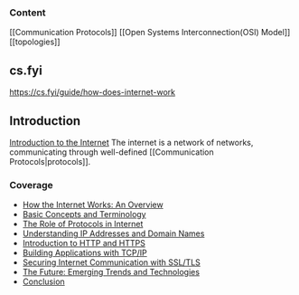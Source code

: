 


### Content
[[Communication Protocols]]
[[Open Systems Interconnection(OSI) Model]]
[[topologies]]


## cs.fyi
https://cs.fyi/guide/how-does-internet-work

## Introduction
 [Introduction to the Internet](https://cs.fyi/guide/how-does-internet-work#introduction-to-the-internet)
The internet is a network of networks, communicating through well-defined [[Communication Protocols|protocols]].
### Coverage

- [How the Internet Works: An Overview](https://cs.fyi/guide/how-does-internet-work#how-the-internet-works-an-overview)
- [Basic Concepts and Terminology](https://cs.fyi/guide/how-does-internet-work#basic-concepts-and-terminology)
- [The Role of Protocols in Internet](https://cs.fyi/guide/how-does-internet-work#the-role-of-protocols-in-internet)
- [Understanding IP Addresses and Domain Names](https://cs.fyi/guide/how-does-internet-work#understanding-ip-addresses-and-domain-names)
- [Introduction to HTTP and HTTPS](https://cs.fyi/guide/how-does-internet-work#introduction-to-http-and-https)
- [Building Applications with TCP/IP](https://cs.fyi/guide/how-does-internet-work#building-applications-with-tcpip)
- [Securing Internet Communication with SSL/TLS](https://cs.fyi/guide/how-does-internet-work#securing-internet-communication-with-ssltls)
- [The Future: Emerging Trends and Technologies](https://cs.fyi/guide/how-does-internet-work#the-future-emerging-trends-and-technologies)
- [Conclusion](https://cs.fyi/guide/how-does-internet-work#conclusion)